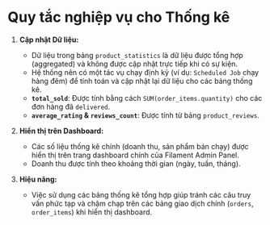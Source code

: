 # Quy tắc nghiệp vụ cho Thống kê

1.  **Cập nhật Dữ liệu:**
    *   Dữ liệu trong bảng `product_statistics` là dữ liệu được tổng hợp (aggregated) và không được cập nhật trực tiếp khi có sự kiện.
    *   Hệ thống nên có một tác vụ chạy định kỳ (ví dụ: `Scheduled Job` chạy hàng đêm) để tính toán và cập nhật lại dữ liệu cho các bảng thống kê.
    *   **`total_sold`**: Được tính bằng cách `SUM(order_items.quantity)` cho các đơn hàng đã `delivered`.
    *   **`average_rating` & `reviews_count`**: Được tính từ bảng `product_reviews`.

2.  **Hiển thị trên Dashboard:**
    *   Các số liệu thống kê chính (doanh thu, sản phẩm bán chạy) được hiển thị trên trang dashboard chính của Filament Admin Panel.
    *   Doanh thu được tính theo khoảng thời gian (ngày, tuần, tháng).

3.  **Hiệu năng:**
    *   Việc sử dụng các bảng thống kê tổng hợp giúp tránh các câu truy vấn phức tạp và chậm chạp trên các bảng giao dịch chính (`orders`, `order_items`) khi hiển thị dashboard.
